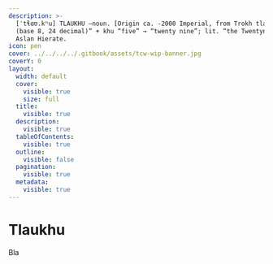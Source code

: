```yaml
---
description: >-
  [ˈtɬɑʊ.kʰu] TLAUKHU –noun. [Origin ca. -2000 Imperial, from Trokh tlau “thirty
  (base 8, 24 decimal)” + khu “five” → “twenty nine”; lit. “the Twentynines”].
  Aslan Hierate.
icon: pen
cover: ../../../../.gitbook/assets/tcw-wip-banner.jpg
coverY: 0
layout:
  width: default
  cover:
    visible: true
    size: full
  title:
    visible: true
  description:
    visible: true
  tableOfContents:
    visible: true
  outline:
    visible: false
  pagination:
    visible: true
  metadata:
    visible: true
---
```


# Tlaukhu

Bla
